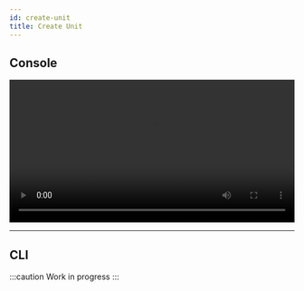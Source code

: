 ```yaml
---
id: create-unit
title: Create Unit
---
```


## Console

<video controls width="100%" playsinline>
<source src="/docs/videos/guides/create-unit.mp4" type="video/mp4"/>
</video>

---

## CLI

:::caution
Work in progress
:::
